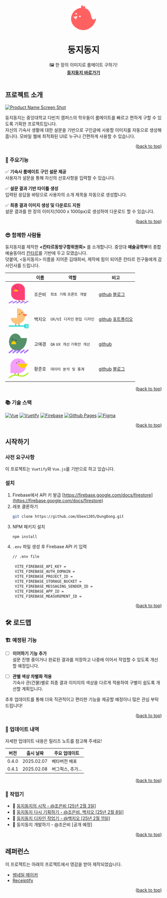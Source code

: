 <!-- Improved compatibility of back to top link: See: https://github.com/othneildrew/Best-README-Template/pull/73 -->
<a id="readme-top"></a>
<!--
*** Thanks for checking out the Best-README-Template. If you have a suggestion
*** that would make this better, please fork the repo and create a pull request
*** or simply open an issue with the tag "enhancement".
*** Don't forget to give the project a star!
*** Thanks again! Now go create something AMAZING! :D
-->



<!-- PROJECT SHIELDS -->
<!--
*** I'm using markdown "reference style" links for readability.
*** Reference links are enclosed in brackets [ ] instead of parentheses ( ).
*** See the bottom of this document for the declaration of the reference variables
*** for contributors-url, forks-url, etc. This is an optional, concise syntax you may use.
*** https://www.markdownguide.org/basic-syntax/#reference-style-links
-->

<!-- [![Contributors][contributors-shield]][contributors-url]
[![Forks][forks-shield]][forks-url]
[![Stargazers][stars-shield]][stars-url]
[![Issues][issues-shield]][issues-url]
[![project_license][license-shield]][license-url] -->



<!-- PROJECT LOGO -->
<br />
<div align="center">
  <a href="https://github.com/github_username/repo_name">
    <img src="src/assets/logo.png" alt="Logo" width="80" height="80">
  </a>

<h1 align="center">둥지동지</h1>

  <p align="center">
    🖼️ 한 장의 이미지로 룸메이트 구하기!
    <br />
    <a href="https://ebee1205.github.io/DungDong/"><strong>둥지동지 바로가기</strong></a>
    <br />
    <br />
  </p>
</div>



<!-- 프로젝트 소개 -->
## 프로젝트 소개

[![Product Name Screen Shot][product-screenshot]](https://example.com)

둥지동지는 중앙대학교 다빈치 캠퍼스의 학우들이 룸메이트를 빠르고 편하게 구할 수 있도록 기획한 프로젝트입니다.<br>
자신의 기숙사 생활에 대한 설문을 기반으로 구인글에 사용할 이미지를 자동으로 생성해줍니다.
모바일 웹에 최적화된 UI로 누구나 간편하게 사용할 수 있습니다.

<p align="right">(<a href="#readme-top">back to top</a>)</p>


### 🎯 주요기능
✅  **기숙사 룸메이트 구인 설문 제공**  
  사용자가 설문을 통해 자신의 선호사항을 입력할 수 있습니다.

✅ **설문 결과 기반 타이틀 생성**  
  입력된 응답을 바탕으로 사용자의 소개 제목을 자동으로 생성합니다.
  
✅ **최종 결과 이미지 생성 및 다운로드 지원**  
  설문 결과를 한 장의 이미지(1000 x 1000px)로 생성하여 다운로드 할 수 있습니다.

<p align="right">(<a href="#readme-top">back to top</a>)</p>


### 😎 함께한 사람들
둥지동지를 제작한 **<칸타르동방구함위원회>** 를 소개합니다. 중앙대 **예술공학부**의 종합예술동아리 [칸타르](https://www.instagram.com/cau_cantar/)를 기반에 두고 모였습니다. 
<br>덧붙여, <둥지동지> 이름을 지어준 김태희씨, 제작에 힘이 되어준 칸타르 친구들에게 감사인사를 드립니다.

|  | 이름 | 역할 | 비고 |
|--------|------|-------|------|
| <img src="src/assets/us/JEB.svg" width="64" height="64" style="margin: 4px;"> | 조은비 | `최초 기획` `프론트 개발` | [github](https://github.com/Ebee1205) [블로그](https://wavicle.tistory.com/) |
| <img src="src/assets/us/BJO.svg" width="64" height="64" style="margin: 4px;"> | 백지오 | `UX/UI 디자인` `편집 디자인` | [github](https://github.com/jio311) [포트폴리오](https://sites.google.com/view/jiographic) |
| <img src="src/assets/us/GYG.svg" width="64" height="64" style="margin: 4px;"> | 고예경 | `QA` `UX 개선` `기획안 개선` | [github](https://github.com/ZakZak0112) |
| <img src="src/assets/us/HJH.svg" width="64" height="64" style="margin: 4px;"> | 황준호 | `데이터 분석 및 통계` | [github](URL) [블로그](URL) |


<p align="right">(<a href="#readme-top">back to top</a>)</p>



### 📚 기술 스택

[![Vue][Vue.js]][Vue-url] [![Vuetify][Vuetify]][Vuetify-url] 
[![Firebase][Firebase]][Firebase-url]
[![Github Pages][Github Pages]][Github-Pages-url] 
[![Figma][Figma]][Figma-url] 

<p align="right">(<a href="#readme-top">back to top</a>)</p>



<!-- 시작하기 -->
## 시작하기
### 사전 요구사항

이 프로젝트는 `Vuetify`와 `Vue.js`를 기반으로 하고 있습니다. 


### 설치

1. Firebase에서 API 키 발급 [https://firebase.google.com/docs/firestore](https://firebase.google.com/docs/firestore)
2. 레포 클론하기
   ```sh
   git clone https://github.com/Ebee1205/DungDong.git
   ```
3. NPM 패키지 설치
   ```sh
   npm install
   ```
4. `.env` 파일 생성 후 Firebase API 키 입력
   ```.env
   // .env file
   
    VITE_FIREBASE_API_KEY = 
    VITE_FIREBASE_AUTH_DOMAIN = 
    VITE_FIREBASE_PROJECT_ID = 
    VITE_FIREBASE_STORAGE_BUCKET = 
    VITE_FIREBASE_MESSAGING_SENDER_ID = 
    VITE_FIREBASE_APP_ID = 
    VITE_FIREBASE_MEASUREMENT_ID = 
   ```
<!-- 5. Change git remote url to avoid accidental pushes to base project
   ```sh
   git remote set-url origin github_username/repo_name
   git remote -v # confirm the changes
   ``` -->

<p align="right">(<a href="#readme-top">back to top</a>)</p>



<!-- 로드맵 -->
## 🛠️ 로드맵
### 🏗️ 예정된 기능
- [ ] **이어하기 기능 추가**  
  설문 진행 중이거나 완료된 결과를 저장하고 나중에 이어서 작업할 수 있도록 개선할 예정입니다.

- [ ] **관별 색상 차별화 적용**  
  기숙사 관(건물)별로 최종 결과 이미지의 색상을 다르게 적용하여 구별이 쉽도록 개선할 계획입니다.

추후 업데이트를 통해 더욱 직관적이고 편리한 기능을 제공할 예정이니 많은 관심 부탁드립니다!

<p align="right">(<a href="#readme-top">back to top</a>)</p>



### 🚀 업데이트 내역
자세한 업데이트 내용은 릴리즈 노트를 참고해 주세요!

|버전	|출시 날짜	|주요 업데이트
|-----|-----|-----|
0.4.0	|2025.02.07	| 베타버전 배포
0.4.1	|2025.02.08	| 버그픽스, 추가...

<p align="right">(<a href="#readme-top">back to top</a>)</p>



### 📝 작업기
- 📌 [둥지동지의 시작 - @조은비 [25년 2월 3일]](making/Making_1.md)
- 📌 [둥지동지 다시 기획하기 - @조은비, 백지오 [25년 2월 8일]](making/Making_2.md)
- 📌 [둥지동지 디자인 작업기 - @백지오 [25년 2월 11일]](making/Making_3.md)
- 📌 둥지동지 개발하기 - @조은비 [공개 예정]
<!-- - 둥동 만들기 - 
- 둥동 만들기 -->

<p align="right">(<a href="#readme-top">back to top</a>)</p>



<!-- 레퍼런스 -->
## 레퍼런스
이 프로젝트는 아래의 프로젝트에서 영감을 받아 제작되었습니다.
* [썸네일 메이커](https://blog.wonkooklee.com/playground/thumbnail-maker/)
* [Receiptify](https://receiptify.herokuapp.com)

<p align="right">(<a href="#readme-top">back to top</a>)</p>



<!-- MARKDOWN LINKS & IMAGES -->
<!-- https://www.markdownguide.org/basic-syntax/#reference-style-links -->
[contributors-shield]: https://img.shields.io/github/contributors/github_username/repo_name.svg?style=for-the-badge
[contributors-url]: https://github.com/github_username/repo_name/graphs/contributors
[forks-shield]: https://img.shields.io/github/forks/github_username/repo_name.svg?style=for-the-badge
[forks-url]: https://github.com/github_username/repo_name/network/members
[stars-shield]: https://img.shields.io/github/stars/github_username/repo_name.svg?style=for-the-badge
[stars-url]: https://github.com/github_username/repo_name/stargazers
[issues-shield]: https://img.shields.io/github/issues/github_username/repo_name.svg?style=for-the-badge
[issues-url]: https://github.com/github_username/repo_name/issues
[license-shield]: https://img.shields.io/github/license/github_username/repo_name.svg?style=for-the-badge
[license-url]: https://github.com/github_username/repo_name/blob/master/LICENSE.txt

[product-screenshot]: images/screenshot.png

[Vue.js]: https://img.shields.io/badge/Vue.js-35495E?style=for-the-badge&logo=vuedotjs&logoColor=4FC08D
[Vue-url]: https://vuejs.org/
[Vuetify]: https://img.shields.io/badge/Vuetify-1867C0?style=for-the-badge&logo=vuetify&logoColor=AEDDFF
[Vuetify-url]: https://vuetifyjs.com/
[Figma]: https://img.shields.io/badge/figma-%23F24E1E.svg?style=for-the-badge&logo=figma&logoColor=white
[Figma-url]: https://www.figma.com/
[Firebase]: https://img.shields.io/badge/firebase-a08021?style=for-the-badge&logo=firebase&logoColor=ffcd34
[Firebase-url]: https://firebase.google.com/
[Github Pages]:https://img.shields.io/badge/github%20pages-121013?style=for-the-badge&logo=github&logoColor=white
[Github-Pages-url]: https://pages.github.com/